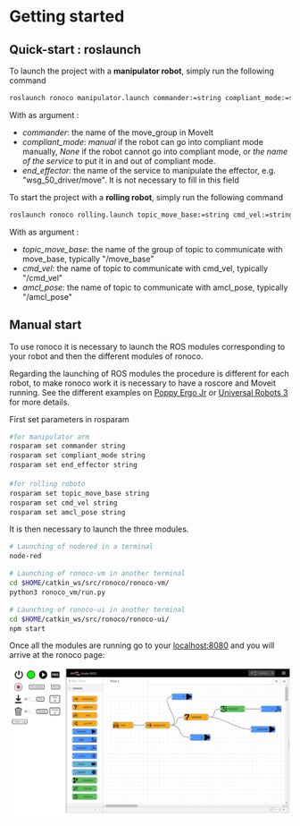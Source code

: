 # Getting started

## Quick-start : roslaunch

To launch the project with a **manipulator robot**, simply run the following command

```bash
roslaunch ronoco manipulator.launch commander:=string compliant_mode:=string end_effector:=string
```

With as argument :
- *commander*: the name of the move_group in MoveIt
- *compliant_mode*: *manual* if the robot can go into compliant mode manually, *None* if the robot cannot go into compliant mode, or *the name of the service* to put it in and out of compliant mode.
- *end_effector*: the name of the service to manipulate the effector, e.g. "wsg_50_driver/move". It is not necessary to fill in this field

To start the project with a **rolling robot**, simply run the following command

```bash
roslaunch ronoco rolling.launch topic_move_base:=string cmd_vel:=string amcl_pose:=string
```
With as argument :
- *topic_move_base*: the name of the group of topic to communicate with move_base, typically "/move_base"
- *cmd_vel*: the name of topic to communicate with cmd_vel, typically "/cmd_vel"
- *amcl_pose*: the name of topic to communicate with amcl_pose, typically "/amcl_pose"

## Manual start

To use ronoco it is necessary to launch the ROS modules corresponding to your robot and then the different modules of ronoco.

Regarding the launching of ROS modules the procedure is different for each robot, to make ronoco work it is necessary to have a roscore and Moveit running. See the different examples on [Poppy Ergo Jr](poppy.md) or [Universal Robots 3](ur3.md) for more details.

First set parameters in rosparam
```bash
#for manipulator arm
rosparam set commander string
rosparam set compliant_mode string
rosparam set end_effector string

#for rolling roboto
rosparam set topic_move_base string
rosparam set cmd_vel string
rosparam set amcl_pose string
```

It is then necessary to launch the three modules.
```bash
# Launching of nodered in a terminal
node-red
```
```bash
# Launching of ronoco-vm in another terminal
cd $HOME/catkin_ws/src/ronoco/ronoco-vm/
python3 ronoco_vm/run.py
```
```bash
# Launching of ronoco-ui in another terminal
cd $HOME/catkin_ws/src/ronoco/ronoco-ui/
npm start
```

Once all the modules are running go to your [localhost:8080](http://localhost:8080/) and you will arrive at the ronoco page:

![ronoco](../static/ronoco.png)
